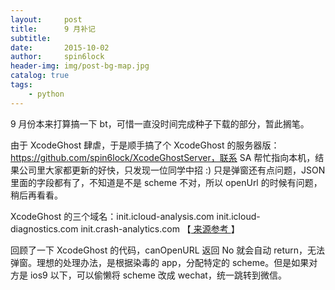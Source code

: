 ```yaml
---
layout:     post
title:      9 月补记
subtitle:   
date:       2015-10-02
author:     spin6lock
header-img: img/post-bg-map.jpg
catalog: true
tags:
    - python
---
```

9 月份本来打算搞一下 bt，可惜一直没时间完成种子下载的部分，暂此搁笔。

由于 XcodeGhost 肆虐，于是顺手搞了个 XcodeGhost 的服务器版：https://github.com/spin6lock/XcodeGhostServer，联系 SA 帮忙指向本机，结果公司里大家都更新的好快，只发现一位同学中招 :) 只是弹窗还有点问题，JSON 里面的字段都有了，不知道是不是 scheme 不对，所以 openUrl 的时候有问题，稍后再看看。

XcodeGhost 的三个域名：init.icloud-analysis.com init.icloud-diagnostics.com init.crash-analytics.com 【[ 来源参考 ](http://36kr.com/chouti/5037721?utm_source=chouti)】

回顾了一下 XcodeGhost 的代码，canOpenURL 返回 No 就会自动 return，无法弹窗。理想的处理办法，是根据染毒的 app，分配特定的 scheme。但是如果对方是 ios9 以下，可以偷懒将 scheme 改成 wechat，统一跳转到微信。
